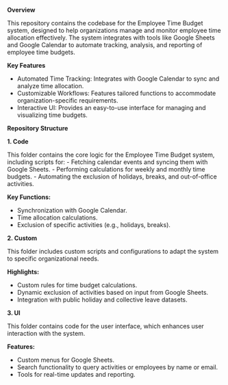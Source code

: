**Overview**

This repository contains the codebase for the Employee Time Budget system, designed to help organizations manage and monitor employee time allocation effectively. The system integrates with tools like Google Sheets and Google Calendar to automate tracking, analysis, and reporting of employee time budgets.

**Key Features**

- Automated Time Tracking: Integrates with Google Calendar to sync and analyze time allocation.
- Customizable Workflows: Features tailored functions to accommodate organization-specific requirements.
- Interactive UI: Provides an easy-to-use interface for managing and visualizing time budgets.

**Repository Structure**

**1. Code**

This folder contains the core logic for the Employee Time Budget system, including scripts for:
    - Fetching calendar events and syncing them with Google Sheets.
    - Performing calculations for weekly and monthly time budgets.
    - Automating the exclusion of holidays, breaks, and out-of-office activities.

**Key Functions:**

- Synchronization with Google Calendar.
- Time allocation calculations.
- Exclusion of specific activities (e.g., holidays, breaks).


**2. Custom**

This folder includes custom scripts and configurations to adapt the system to specific organizational needs.

**Highlights:**

- Custom rules for time budget calculations.
- Dynamic exclusion of activities based on input from Google Sheets.
- Integration with public holiday and collective leave datasets.

**3. UI**

This folder contains code for the user interface, which enhances user interaction with the system.

**Features:**

- Custom menus for Google Sheets.
- Search functionality to query activities or employees by name or email.
- Tools for real-time updates and reporting.
